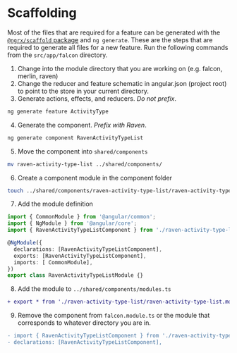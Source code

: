 # Scaffolding

Most of the files that are required for a feature can be generated with the
[`@ngrx/scaffold` package][scaffold] and `ng generate`. These are the steps
that are required to generate all files for a new feature. Run the following
commands from the `src/app/falcon` directory.

1. Change into the module directory that you are working on (e.g. falcon, merlin, raven)
2. Change the reducer and feature schematic in angular.json (project root)
   to point to the store in your current directory.
3. Generate actions, effects, and reducers. *Do not prefix*.
```bash
ng generate feature ActivityType
```
4. Generate the component. *Prefix with Raven*. 
```bash
ng generate component RavenActivityTypeList
```
5. Move the component into `shared/components`
```bash
mv raven-activity-type-list ../shared/components/
```
6. Create a component module in the component folder
```bash
touch ../shared/components/raven-activity-type-list/raven-activity-type-list.module.ts
```
7. Add the module definition
```ts
import { CommonModule } from '@angular/common';
import { NgModule } from '@angular/core';
import { RavenActivityTypeListComponent } from './raven-activity-type-list.component';

@NgModule({
  declarations: [RavenActivityTypeListComponent],
  exports: [RavenActivityTypeListComponent],
  imports: [ CommonModule],
})
export class RavenActivityTypeListModule {}
```
8. Add the module to `../shared/components/modules.ts`
```diff
+ export * from './raven-activity-type-list/raven-activity-type-list.module';
```
9. Remove the component from `falcon.module.ts` or the module that
   corresponds to whatever directory you are in.
```diff
- import { RavenActivityTypeListComponent } from './raven-activity-type-list/raven-activity-type-list.component';
- declarations: [RavenActivityTypeListComponent],
```

[scaffold]: https://github.com/ngrx/platform/blob/master/docs/schematics/README.md
